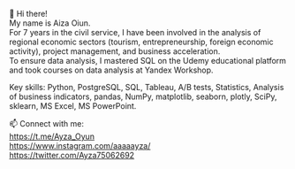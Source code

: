 👋 Hi there!  
My name is Aiza Oiun.  
For 7 years in the civil service, I have been involved in the analysis of regional economic sectors (tourism, entrepreneurship, foreign economic activity), project management, and business acceleration.  
To ensure data analysis, I mastered SQL on the Udemy educational platform and took courses on data analysis at Yandex Workshop.

Key skills: Python, PostgreSQL, SQL, Tableau, A/B tests, Statistics, Analysis of business indicators, pandas, NumPy, matplotlib, seaborn, plotly, SciPy, sklearn, MS Excel, MS PowerPoint.

📫 Connect with me:  
https://t.me/Ayza_Oyun  
https://www.instagram.com/aaaaayza/  
https://twitter.com/Ayza75062692
